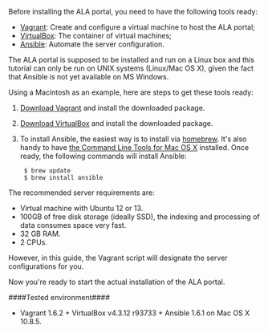 Before installing the ALA portal, you need to have the following tools ready:

* [Vagrant](http://www.vagrantup.com/): Create and configure a virtual machine to host the ALA portal;
* [VirtualBox](http://www.vagrantup.com/): The container of virtual machines;
* [Ansible](http://www.ansible.com/home): Automate the server configuration.

The ALA portal is supposed to be installed and run on a Linux box and this tutorial can only be run on UNIX systems (Linux/Mac OS X), given the fact that Ansible is not yet available on MS Windows.

Using a Macintosh as an example, here are steps to get these tools ready:

1. [Download Vagrant](http://www.vagrantup.com/downloads.html) and install the downloaded package.
1. [Download VirtualBox](https://www.virtualbox.org/wiki/Downloads) and install the downloaded package.
1. To install Ansible, the easiest way is to install via [homebrew](http://brew.sh/). It's also handy to have [the Command Line Tools for Mac OS X](http://osxdaily.com/2014/02/12/install-command-line-tools-mac-os-x/) installed. Once ready, the following commands will install Ansible:
    
        $ brew update
        $ brew install ansible

The recommended server requirements are:
* Virtual machine with Ubuntu 12 or 13.
* 100GB of free disk storage (ideally SSD), the indexing and processing of data consumes space very fast.
* 32 GB RAM.
* 2 CPUs.

However, in this guide, the Vagrant script will designate the server configurations for you.

Now you're ready to start the actual installation of the ALA portal.

####Tested environment####
* Vagrant 1.6.2 + VirtualBox v4.3.12 r93733 + Ansible 1.6.1 on Mac OS X 10.8.5.
